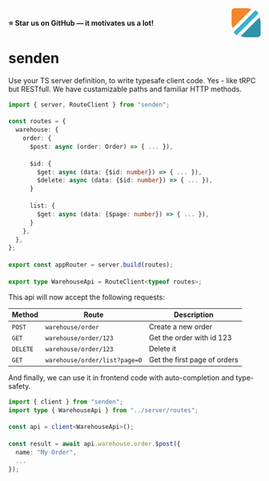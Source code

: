 <img src="https://raw.githubusercontent.com/fru/senden/main/logo.png" align="right" height="58" alt="Logo" />

#### ⭐ Star us on GitHub — it motivates us a lot!

# senden

Use your TS server definition, to write typesafe client code. Yes - like tRPC but RESTfull. We have custamizable paths and familiar HTTP methods.

```ts
import { server, RouteClient } from "senden";

const routes = {
  warehouse: {
    order: {
      $post: async (order: Order) => { ... }),

      $id: {
        $get: async (data: {$id: number}) => { ... }),
        $delete: async (data: {$id: number}) => { ... }),
      }

      list: {
        $get: async (data: {$page: number}) => { ... }),
      }
    },
  },
};

export const appRouter = server.build(routes);

export type WarehouseApi = RouteClient<typeof routes>;
```

This api will now accept the following requests:

| Method   | Route                         | Description                  |
| -------- | ----------------------------- | ---------------------------- |
| `POST`   | `warehouse/order`             | Create a new order           |
| `GET`    | `warehouse/order/123`         | Get the order with id 123    |
| `DELETE` | `warehouse/order/123`         | Delete it                    |
| `GET`    | `warehouse/order/list?page=0` | Get the first page of orders |

And finally, we can use it in frontend code with auto-completion and type-safety.

```ts
import { client } from "senden";
import type { WarehouseApi } from "../server/routes";

const api = client<WarehouseApi>();

const result = await api.warehouse.order.$post({
  name: "My Order",
  ...
});
```
